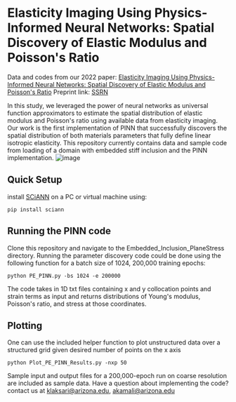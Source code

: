 # Elasticity Imaging Using Physics-Informed Neural Networks: Spatial Discovery of Elastic Modulus and Poisson's Ratio
Data and codes from our 2022 paper: 
[Elasticity Imaging Using Physics-Informed Neural Networks: Spatial Discovery of Elastic Modulus and Poisson's Ratio](https://papers.ssrn.com/sol3/papers.cfm?abstract_id=4203110)
Preprint link: [SSRN](https://papers.ssrn.com/sol3/papers.cfm?abstract_id=4203110)

In this study, we leveraged the power of neural networks as universal function approximators to estimate the spatial distribution of elastic modulus and Poisson's ratio using available data from elasticity imaging.
Our work is the first implementation of PINN that successfully discovers the spatial distribution of both materials parameters that fully define linear isotropic elasticity.
This repository currently contains data and sample code from loading of a domain with embedded stiff inclusion and the PINN implementation.
![image](https://user-images.githubusercontent.com/60515966/200451633-49d1b7e4-af03-4773-be5c-e583030db498.png)

## Quick Setup

install [SCiANN](https://www.sciann.com/) on a PC or virtual machine using:

```
pip install sciann
```
## Running the PINN code
Clone this repository and navigate to the Embedded_Inclusion_PlaneStress directory. Running the parameter discovery code could be done using the following function
for a batch size of 1024, 200,000 training epochs:

```
python PE_PINN.py -bs 1024 -e 200000
```

The code takes in 1D txt files containing x and y collocation points and strain terms as input and returns distributions of Young's modulus, Poisson's ratio, and stress at those coordinates.


## Plotting
One can use the included helper function to plot unstructured data over a structured grid given desired number of points on the x axis
```
python Plot_PE_PINN_Results.py -nxp 50
```

Sample input and output files for a 200,000-epoch run on coarse resolution are included as sample data.
Have a question about implementing the code? contact us at [klaksari@arizona.edu](mailto:klaksari@arizona.edu), [akamali@arizona.edu](mailto:akamali@arizona.edu)
